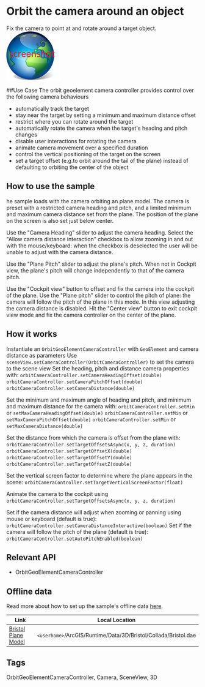 # Orbit the camera around an object

Fix the camera to point at and rotate around a target object.
![](screenshot.png)

##Use Case
The orbit geoelement camera controller provides control over the following camera behaviours
 - automatically track the target
 - stay near the target by setting a minimum and maximum distance offset
 - restrict where you can rotate around the target
 - automatically rotate the camera when the target's heading and pitch changes
 - disable user interactions for rotating the camera
 - animate camera movement over a specified duration
 - control the vertical positioning of the target on the screen
 - set a target offset (e.g.to orbit around the tail of the plane) instead of defaulting to orbiting the center of the object

## How to use the sample
he sample loads with the camera orbiting an plane model. The camera is preset with a restricted camera heading and pitch, and a limited minimum and maximum camera distance set from the plane. The position of the plane on the screen is also set just below center.

Use the "Camera Heading" slider to adjust the camera heading. Select the "Allow camera distance interaction" checkbox to allow zooming in and out with the mouse/keyboard: when the checkbox is deselected the user will be unable to adjust with the camera distance.

Use the "Plane Pitch" slider to adjust the plane's pitch. When not in Cockpit view, the plane's pitch will change independently to that of the camera pitch.

Use the "Cockpit view" button to offset and fix the camera into the cockpit of the plane. Use the "Plane pitch" slider to control the pitch of plane: the camera will follow the pitch of the plane in this mode. In this view adjusting the camera distance is disabled. Hit the "Center view" button to exit cockpit view mode and fix the camera controller on the center of the plane.

## How it works
Instantiate an `OrbitGeoElementCameraController` with `GeoElement` and camera distance as parameters
Use `sceneView.setCameraController(OrbitCameraController)` to set the camera to the scene view
Set the heading, pitch and distance camera properties with:
  `orbitCameraController.setCameraHeadingOffset(double)`
  `orbitCameraController.setCameraPitchOffset(double)`
  `orbitCameraController.setCameraDistance(double)`

Set the minimum and maximum angle of heading and pitch, and minimum and maximum distance for the camera with:
  `orbitCameraController.setMin` or `setMaxCameraHeadingOffset(double)`
  `orbitCameraController.setMin` or `setMaxCameraPitchOffset(double)`
  `orbitCameraController.setMin` or `setMaxCameraDistance(double)`

Set the distance from which the camera is offset from the plane with:
  `orbitCameraController.setTargetOffsetsAsync(x, y, z, duration)`
  `orbitCameraController.setTargetOffsetX(double)`
  `orbitCameraController.setTargetOffsetY(double)`
  `orbitCameraController.setTargetOffsetZ(double)`

Set the vertical screen factor to determine where the plane appears in the scene:
  `orbitCameraController.setTargetVerticalScreenFactor(float)`

Animate the camera to the cockpit using `orbitCameraController.setTargetOffsetsAsync(x, y, z, duration)`

Set if the camera distance will adjust when zooming or panning using mouse or keyboard (default is true):
  `orbitCameraController.setCameraDistanceInteractive(boolean)`
Set if the camera will follow the pitch of the plane (default is true):
  `orbitCameraController.setAutoPitchEnabled(boolean)`


## Relevant API
 - OrbitGeoElementCameraController

## Offline data
Read more about how to set up the sample's offline data [here](http://links.esri.com/ArcGISRuntimeQtSamples).

Link | Local Location
---------|-------|
|[Bristol Plane Model](https://www.arcgis.com/home/item.html?id=681d6f7694644709a7c830ec57a2d72b)| `<userhome>`/ArcGIS/Runtime/Data/3D/Bristol/Collada/Bristol.dae |

## Tags
OrbitGeoElementCameraController, Camera, SceneView, 3D


